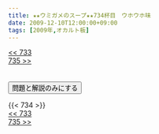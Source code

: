 ```yaml
---
title: ★★ウミガメのスープ★★734杯目　ウホウホ味
date: 2009-12-10T12:00:00+09:00
tags: [2009年,オカルト板]
---
```

<div class="th_left"><a href="../733"><< 733</a></div>
<div class="th_right"><a href="../735">735 >></a></div>
<br><br>
<script src="../../js/cupsoup.js"></script>
<form>
<input type="button" value="問題と解説のみにする" onClick="toggleCupsoup()">
</form>
{{< 734 >}}
<div class="th_left"><a href="../733"><< 733</a></div>
<div class="th_right"><a href="../735">735 >></a></div>